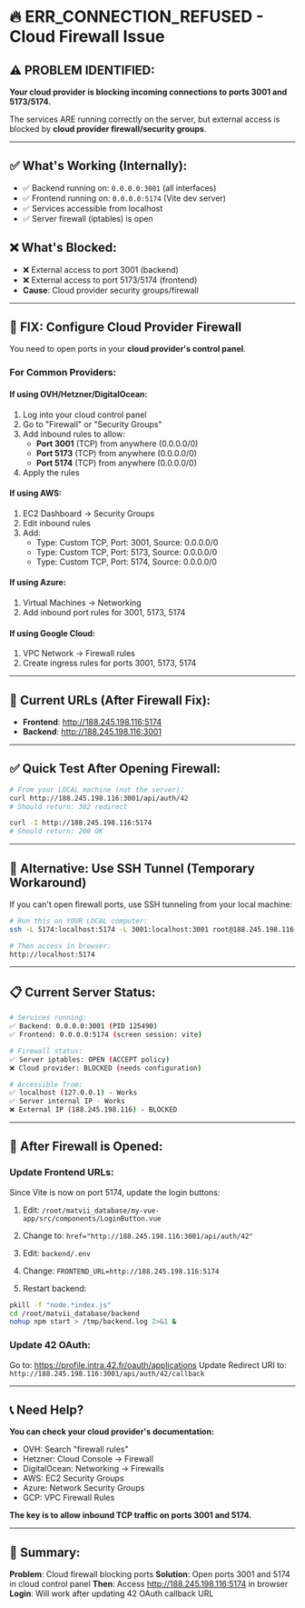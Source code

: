 # 🔥 ERR_CONNECTION_REFUSED - Cloud Firewall Issue

## ⚠️ PROBLEM IDENTIFIED:

**Your cloud provider is blocking incoming connections to ports 3001 and 5173/5174.**

The services ARE running correctly on the server, but external access is blocked by **cloud provider firewall/security groups**.

---

## ✅ What's Working (Internally):

- ✅ Backend running on: `0.0.0.0:3001` (all interfaces)
- ✅ Frontend running on: `0.0.0.0:5174` (Vite dev server)
- ✅ Services accessible from localhost
- ✅ Server firewall (iptables) is open

## ❌ What's Blocked:

- ❌ External access to port 3001 (backend)
- ❌ External access to port 5173/5174 (frontend)
- **Cause**: Cloud provider security groups/firewall

---

## 🔧 FIX: Configure Cloud Provider Firewall

You need to open ports in your **cloud provider's control panel**.

### For Common Providers:

#### **If using OVH/Hetzner/DigitalOcean:**

1. Log into your cloud control panel
2. Go to "Firewall" or "Security Groups"  
3. Add inbound rules to allow:
   - **Port 3001** (TCP) from anywhere (0.0.0.0/0)
   - **Port 5173** (TCP) from anywhere (0.0.0.0/0)
   - **Port 5174** (TCP) from anywhere (0.0.0.0/0)
4. Apply the rules

#### **If using AWS:**
1. EC2 Dashboard → Security Groups
2. Edit inbound rules
3. Add:
   - Type: Custom TCP, Port: 3001, Source: 0.0.0.0/0
   - Type: Custom TCP, Port: 5173, Source: 0.0.0.0/0
   - Type: Custom TCP, Port: 5174, Source: 0.0.0.0/0

#### **If using Azure:**
1. Virtual Machines → Networking
2. Add inbound port rules for 3001, 5173, 5174

#### **If using Google Cloud:**
1. VPC Network → Firewall rules
2. Create ingress rules for ports 3001, 5173, 5174

---

## 🎯 Current URLs (After Firewall Fix):

- **Frontend**: http://188.245.198.116:5174
- **Backend**: http://188.245.198.116:3001

---

## ✅ Quick Test After Opening Firewall:

```bash
# From your LOCAL machine (not the server):
curl http://188.245.198.116:3001/api/auth/42
# Should return: 302 redirect

curl -I http://188.245.198.116:5174
# Should return: 200 OK
```

---

## 🔄 Alternative: Use SSH Tunnel (Temporary Workaround)

If you can't open firewall ports, use SSH tunneling from your local machine:

```bash
# Run this on YOUR LOCAL computer:
ssh -L 5174:localhost:5174 -L 3001:localhost:3001 root@188.245.198.116

# Then access in browser:
http://localhost:5174
```

---

## 📋 Current Server Status:

```bash
# Services running:
✅ Backend: 0.0.0.0:3001 (PID 125490)
✅ Frontend: 0.0.0.0:5174 (screen session: vite)

# Firewall status:
✅ Server iptables: OPEN (ACCEPT policy)
❌ Cloud provider: BLOCKED (needs configuration)

# Accessible from:
✅ localhost (127.0.0.1) - Works
✅ Server internal IP - Works  
❌ External IP (188.245.198.116) - BLOCKED
```

---

## 🚀 After Firewall is Opened:

### Update Frontend URLs:

Since Vite is now on port 5174, update the login buttons:

1. Edit: `/root/matvii_database/my-vue-app/src/components/LoginButton.vue`
2. Change to: `href="http://188.245.198.116:3001/api/auth/42"`

3. Edit: `backend/.env`
4. Change: `FRONTEND_URL=http://188.245.198.116:5174`

5. Restart backend:
```bash
pkill -f "node.*index.js"
cd /root/matvii_database/backend
nohup npm start > /tmp/backend.log 2>&1 &
```

### Update 42 OAuth:

Go to: https://profile.intra.42.fr/oauth/applications
Update Redirect URI to: `http://188.245.198.116:3001/api/auth/42/callback`

---

## 📞 Need Help?

**You can check your cloud provider's documentation:**

- OVH: Search "firewall rules"
- Hetzner: Cloud Console → Firewall
- DigitalOcean: Networking → Firewalls
- AWS: EC2 Security Groups
- Azure: Network Security Groups
- GCP: VPC Firewall Rules

**The key is to allow inbound TCP traffic on ports 3001 and 5174.**

---

## 🎯 Summary:

**Problem**: Cloud firewall blocking ports
**Solution**: Open ports 3001 and 5174 in cloud control panel
**Then**: Access http://188.245.198.116:5174 in browser
**Login**: Will work after updating 42 OAuth callback URL
